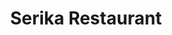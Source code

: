 ---
layout: place
title: "Serika Restaurant"
permalink: /california/orinda/serika-restaurant.html
stateAbbr: CA
stateName: California
cityName: Orinda
seo:
  name: "Serika Restaurant"
  type: Restaurant
  links: https://www.serikaorinda.com/
description: "Looking for sushi in Orinda, California? Check out Serika Restaurant for a delightful Japanese dining experience. Enjoy a variety of sushi and other dishes i..."
place_id: ChIJszioMyl9hYARwaUGZbLaybY
photos:
  - name: >-
      places/ChIJszioMyl9hYARwaUGZbLaybY/photos/AeeoHcJQEid2ayRBEeXAiDGqjE-p9BiDRQBQJpmbEuQSTiqg7WZIkLZGHECiFDbrrcPSwM166KKFUG8WOBkuq1h3HFLA7aqMdYv6E1zQWXKoCSVRn9cHpi9tplEbuEkzkiI0J9ZkFpGpS96l3_PRYaa-ON8EPkAKLoUCaWx4jnySv1HmsJbbh3cTV7kTp-imt-Tt6hf34Q1wsE0pbSfbNF1seIeddFIMfIYthChIhdJz7NqT4WwdiqyawKBCGt0Y5KX0RNbGHmLx6i2qN9Z05RDeMnD560KTsPm2Pvtz7KJKWNNgL2Be0gR6dxHkOyxcjVFCfQ7DtkBY0BB8d0wvaFUSKi_MVONovNeG6wF2uaW58rG54GBTnWIBQWRvEzCzqrFsiL52j1kUJRZNn0ggZ7RvruLzle6UO-OPN7RELC6QD5Y
    widthPx: 4032
    heightPx: 3024
    authorAttributions:
      - displayName: Daniel Sherer
        uri: https://maps.google.com/maps/contrib/116135643045034489693
        photoUri: >-
          https://lh3.googleusercontent.com/a-/ALV-UjUP0Cag3rwG0wrEgPzhcQGsRi7j5U6JgqUvQo3XWYx9kAhGt0zNeg=s100-p-k-no-mo
    flagContentUri: >-
      https://www.google.com/local/imagery/report/?cb_client=maps_api_places.places_api&image_key=!1e10!2sCIHM0ogKEICAgICk9uPdNA&hl=en-US
    googleMapsUri: >-
      https://www.google.com/maps/place//data=!3m4!1e2!3m2!1sCIHM0ogKEICAgICk9uPdNA!2e10!4m2!3m1!1s0x80857d2933a838b3:0xb6c9dab26506a5c1
  - name: >-
      places/ChIJszioMyl9hYARwaUGZbLaybY/photos/AeeoHcLVIuibOCyGDrlilrE3YJeEXKKMV2EVyQonoMu9Xw3SrFD_n9j2Q40cR3S9OX2s6hVH2m1JiVR6kzAbnDScY5mZS7JEU5E2ii7pWTE6kGMqmdbDjOxmhWtQnoYOZdjTlzE21wvuqOeI_Tb3OYo5Hxua95yVdsfATmE5JgFsUg-ZUtE0hdrLB-27dfsvqYsVC_KkmAsRS-pDhKkuYKdom9RBPukYWbLlK6A7vr9HJEFZEvFQJWMT0hZjQpxLZlwFfUTePJt-N8atw9mlV3dvT0ZPI-js8hbYD3lGYn421vv9GA
    widthPx: 2119
    heightPx: 1192
    authorAttributions:
      - displayName: Serika Restaurant
        uri: https://maps.google.com/maps/contrib/111856130723851013621
        photoUri: >-
          https://lh3.googleusercontent.com/a-/ALV-UjW-dINYbAW0_ezzj5Lx2KK1lf7OBsV9ceT_uwUHvxDtoHMqy_s=s100-p-k-no-mo
    flagContentUri: >-
      https://www.google.com/local/imagery/report/?cb_client=maps_api_places.places_api&image_key=!1e10!2sAF1QipNJL3iuvxR-reePxSmQNecO5QsGSNPNoeBrYEXX&hl=en-US
    googleMapsUri: >-
      https://www.google.com/maps/place//data=!3m4!1e2!3m2!1sAF1QipNJL3iuvxR-reePxSmQNecO5QsGSNPNoeBrYEXX!2e10!4m2!3m1!1s0x80857d2933a838b3:0xb6c9dab26506a5c1
  - name: >-
      places/ChIJszioMyl9hYARwaUGZbLaybY/photos/AeeoHcLx2npxy7dAAUlnMv_kbdjc1PPqwjo9qcZIVG6Cv1l_nbZqBzG2EY0-vmI0Fas7Hj80B1b-O1iPTVVa4mI_Nf51cEMRA27fSYLKBYrnLePE7rTuglmg0efGUrPqoE1vX2qxakuZdZ8gULjqv1QMS966YhwiBUD9pZapVXTUopqBXfBfa-vV0N8RV3HTFhEcHnhn6MMBq8DkPBx0RHE3wNM-MALw_R55PCdPQ3l0xPdALWBLDq8kGOjnKqrNbFxFsT1ix_NTauBKccNs13Y8PfUhRQLf11NzrDk00a3nj80jEFx6ZSXXg1a6q4YDPWortc0b_hebFs5PBUgMKa3ClQ4z3nFOStspvBheMsqPi9K8jvvbq19yNOYkNDCKLMbJ4ByXNAG84UuScMgPNRjO3URq5w3bJZeN3zZ-qtEdPa90jBFcltkIlBFkNVh_dYtW
    widthPx: 4080
    heightPx: 3060
    authorAttributions:
      - displayName: Erik H
        uri: https://maps.google.com/maps/contrib/112136445037246146617
        photoUri: >-
          https://lh3.googleusercontent.com/a/ACg8ocIy4kJ4kHNzZRy8owP5KnAs0Z54kDKhWAwteQG_agrFpkNsiQ=s100-p-k-no-mo
    flagContentUri: >-
      https://www.google.com/local/imagery/report/?cb_client=maps_api_places.places_api&image_key=!1e10!2sCIABIhADyc5UghZaK2fW7poACHXo&hl=en-US
    googleMapsUri: >-
      https://www.google.com/maps/place//data=!3m4!1e2!3m2!1sCIABIhADyc5UghZaK2fW7poACHXo!2e10!4m2!3m1!1s0x80857d2933a838b3:0xb6c9dab26506a5c1
  - name: >-
      places/ChIJszioMyl9hYARwaUGZbLaybY/photos/AeeoHcIlajwxGvh-1L_nGn3OHuLaLeRwct94K0VHAFmyPv1tWVIIjlO9sXxHQTQLhw6Kdon63IiSvRU-lBcsQubEMjCvYYYnIF3Wui0a_1BxJHZJgjjE2cPfo_UCo_ssl-bwjZjwlMMXbu0LPBT8QOiyFVB23R_lABJTmpvaQm_mbbPhPt6ncdN6srcOTUfw1oQO2W7LvmHfEWU-j5g3kZrOLvAaltjryZ4hEJ7pO5I01UkeXQmahfJYLkTncr0oLoWIwVzQlKtmqAEzw92i334Y9yj-qPY4F2nAf1rPdkYiM6o0v_Cr0OL6dvp-7f6RKwETRJRz0StRH3XjolaX5DWdBjL_xBDYcoOlg7ZGygym3RW5s6QtQ5AkWjku0xwd0MmiJTlmqA9u3JabCjO-AMw7W0Um60YHsZfoudFWu_rcHYJ35A
    widthPx: 1200
    heightPx: 900
    authorAttributions:
      - displayName: Eva Agus
        uri: https://maps.google.com/maps/contrib/103734462401179390157
        photoUri: >-
          https://lh3.googleusercontent.com/a-/ALV-UjV1zBulhq5JGC4NeajlCi-BU3UeNGw6icxDv1Lpf2ZvOx1EjRin=s100-p-k-no-mo
    flagContentUri: >-
      https://www.google.com/local/imagery/report/?cb_client=maps_api_places.places_api&image_key=!1e10!2sCIHM0ogKEICAgMCQuvORBg&hl=en-US
    googleMapsUri: >-
      https://www.google.com/maps/place//data=!3m4!1e2!3m2!1sCIHM0ogKEICAgMCQuvORBg!2e10!4m2!3m1!1s0x80857d2933a838b3:0xb6c9dab26506a5c1
  - name: >-
      places/ChIJszioMyl9hYARwaUGZbLaybY/photos/AeeoHcJWSaV_u1ICTySwomwazLa6qJC-24o9XS8C_LoSqRRGWHg3OfV6psIimH3BljWaJnQXh9jHAz3xqiS8oMlCzq7etqdNtfez5ww6vhHH5KDXuK76DmP7vxvImjsHjLrRvPE2xa2fkIJiiWs7tE1Gw9K9mQJntrVqJUNzWpFMpq6PxxrBPz5M2Gukfd12gBs9s6_I8iq40p7kD9iV7WrniHM1tLnVd2HHZSdDVLCbX9Emk9jVQqM122-p04U5ip1wxWJXCDKBxgT8pBC7sexn9gtIjnktATzo93Xlxrfh6prJbpvr46w4Uz9G97LzjLL7KgsKRwWGW4FIZKmzchmSxVWPHy8tmkdNJTyGuXJ15cZqPhgXfQi_LfqkOeErOBBw-kP3vMV3ONbe3uFZEYF0tyBCvSgGYKNn3PaQP53pNa5sqQ
    widthPx: 4080
    heightPx: 3060
    authorAttributions:
      - displayName: Erik H
        uri: https://maps.google.com/maps/contrib/112136445037246146617
        photoUri: >-
          https://lh3.googleusercontent.com/a/ACg8ocIy4kJ4kHNzZRy8owP5KnAs0Z54kDKhWAwteQG_agrFpkNsiQ=s100-p-k-no-mo
    flagContentUri: >-
      https://www.google.com/local/imagery/report/?cb_client=maps_api_places.places_api&image_key=!1e10!2sCIHM0ogKEICAgICPnr_NTQ&hl=en-US
    googleMapsUri: >-
      https://www.google.com/maps/place//data=!3m4!1e2!3m2!1sCIHM0ogKEICAgICPnr_NTQ!2e10!4m2!3m1!1s0x80857d2933a838b3:0xb6c9dab26506a5c1
  - name: >-
      places/ChIJszioMyl9hYARwaUGZbLaybY/photos/AeeoHcKsZNThHs1o-MclkOqZmLgEPKCkbDSxD-39c4W4WnSlZVnEfYwDhKTRHUObrFK1FQ3LOa8OevQpJf5WfAaMlQOZQunB4ycN5RXh8TCXef-18upa_JFZiO2y7rHpQhwkcyUbcB1ee38xB_IOZRvXKmLZDN5lAADL0iB7IUhwXqJKkgXCYGMvez75sxzHHY0_37br8hDGSWlrCGCFUDYovA4iMfCXb92CFjE18eXsfPlqojFlbhd7U85WqJp-ZiKL5SqYX3AKWRtF4-tdAC3K6pZ3rqysDn8In74dlrC7v1Way63mt77T6rLpathoLxoadVp0RMffsRRz3VWtUwayn3bHFHo-QjE6OjfB7HjtZSocygnwey8g2ew69de0ofFQCmdYAeLPcR6Rth71sVq4Ci-knZLbGEF7OwEukc9yYkLjAw
    widthPx: 4080
    heightPx: 3072
    authorAttributions:
      - displayName: April U
        uri: https://maps.google.com/maps/contrib/104759935026922371960
        photoUri: >-
          https://lh3.googleusercontent.com/a-/ALV-UjW7i6IVTnthQq_-pluBlnXO502TyT8Z6PGCcFDe9MyvoIxe04kvwg=s100-p-k-no-mo
    flagContentUri: >-
      https://www.google.com/local/imagery/report/?cb_client=maps_api_places.places_api&image_key=!1e10!2sCIHM0ogKEICAgIDD3rj_Eg&hl=en-US
    googleMapsUri: >-
      https://www.google.com/maps/place//data=!3m4!1e2!3m2!1sCIHM0ogKEICAgIDD3rj_Eg!2e10!4m2!3m1!1s0x80857d2933a838b3:0xb6c9dab26506a5c1
  - name: >-
      places/ChIJszioMyl9hYARwaUGZbLaybY/photos/AeeoHcJM-ROfhUR_df731Iju82UryToB8sUiJjfjDPRNDZzlWBQm0E2CcJxcWtDx8dGVqVHYys1q3xXDWR8F5EML1PgQk4VzYtPv3Jdip9fHrXDW0_nWTUa2FD-fCLisHEhlPJwXsVjSTMoR4y0MK1PvFbFcrCy-6nbrpVA8_L38BJOV9kErqbK-nO7iDjmbjgo0z5FGP-KjELLVDdXJeQ0wrG2uIrIp6221WF5AD5sZZvteOgxuHQ-kGtUb6bk3hM4eMGfvrBNP98pZ9w4K5daGrEXDrvBvpzx1Dxwj75FZ15SdEmLPCmJD8VZwbn4ImmrN4-5cM-68tOHbvRbiXvuh24c-xTDDo6lHqj3VDzEaoxwcHW1UXpakGQFgDTBXndPqxesp6j0XAinXiT3dkAGkWAM2MYdXiscNZVmd1okdi9c
    widthPx: 4032
    heightPx: 2268
    authorAttributions:
      - displayName: Erik H
        uri: https://maps.google.com/maps/contrib/112136445037246146617
        photoUri: >-
          https://lh3.googleusercontent.com/a/ACg8ocIy4kJ4kHNzZRy8owP5KnAs0Z54kDKhWAwteQG_agrFpkNsiQ=s100-p-k-no-mo
    flagContentUri: >-
      https://www.google.com/local/imagery/report/?cb_client=maps_api_places.places_api&image_key=!1e10!2sCIHM0ogKEICAgICziZSiHQ&hl=en-US
    googleMapsUri: >-
      https://www.google.com/maps/place//data=!3m4!1e2!3m2!1sCIHM0ogKEICAgICziZSiHQ!2e10!4m2!3m1!1s0x80857d2933a838b3:0xb6c9dab26506a5c1
  - name: >-
      places/ChIJszioMyl9hYARwaUGZbLaybY/photos/AeeoHcJrIuAVYjzZ8A0R__d3ai1t_suBV440mJkD42oW-w8YWvVoxs4B58z1ijxutkHIonqIcH0LHow6uYlWKBqrLRrR58yhzT_1DTfLZ3wsg2NIlx77TyHvNsy2hw4H9zgNWilc71p0Tu1VprCamYjYglfJjoc22etPH6g8BZCMAnpS6HhYV7ZXwRTNlZPARsn_bk29N2_6pFRNAmf0M7AMghtmAHSyLiU1Kar3l5gqTzLDyT4-hewpnQjaWeL-u5Ckic7P1zGk3Kgpv1mDXoU1YzxydnKJ5VQGq0GeF0wA0UYIzYfFD1FMe3R8CentQm3jG5pR7ybMSWOfgWhvoJO7IY12Q35usUPEQQpDRthT8KgGYyjcPt6Wjb0LDbDjfisSRW_XO3GdvIf6E-dPcyhyKcTl3TWbzCH0udSTv9hlh54
    widthPx: 4624
    heightPx: 3468
    authorAttributions:
      - displayName: Meghan McCann
        uri: https://maps.google.com/maps/contrib/103716163831441132339
        photoUri: >-
          https://lh3.googleusercontent.com/a-/ALV-UjW27VvYAwGso_OK4xfgQYWn8fgT1bIs4q1NP5EYhUlPGOWDNfk0TQ=s100-p-k-no-mo
    flagContentUri: >-
      https://www.google.com/local/imagery/report/?cb_client=maps_api_places.places_api&image_key=!1e10!2sCIHM0ogKEICAgICf8onhFQ&hl=en-US
    googleMapsUri: >-
      https://www.google.com/maps/place//data=!3m4!1e2!3m2!1sCIHM0ogKEICAgICf8onhFQ!2e10!4m2!3m1!1s0x80857d2933a838b3:0xb6c9dab26506a5c1
  - name: >-
      places/ChIJszioMyl9hYARwaUGZbLaybY/photos/AeeoHcKmqIQD7380_k9QR0yJ2nyhu2HQ7VROsOHD6PMYaJDNoIuRUmZjEdaVvHw93G7WV4ztXB5R906NcPGVgRr-e3x_VwPI9_iKo4kgbJzByRSFzrq-TQYm-iGlv3GrvcIz1DzUfiZX0frKRDL0J1XcRAKB_FHVk9A5UEbiiASVJqvJcCiwgyHo1t5yKH8PpxiuqiA3oiFoWOl-iqerH8rLfeO4KKrjPLkzAlIzReAvlHknQjpultaContNju_kK5tFbD_nA0BXLExDGEC7SFg-rRraFlEPbvgCTHLZgGMij0h0SYxasrgwgyiENLUIOPtIeCDXhwwsMhLvS37TrNhxavk56ZeoJqOP1jeDFsi4jq10sjuHeQcVLORkOHHB3Pc-VFc-YHTJClgaR7tMUVGVVQtiqHNjtqiPXfXsf0_PqNHltl4T
    widthPx: 4032
    heightPx: 3024
    authorAttributions:
      - displayName: Rachel Yang
        uri: https://maps.google.com/maps/contrib/104779651100954886752
        photoUri: >-
          https://lh3.googleusercontent.com/a-/ALV-UjWlr34orSSsf18-GK7L5rNVrAdSRVSMzyvy3UiKP7wL69C8EJOGrA=s100-p-k-no-mo
    flagContentUri: >-
      https://www.google.com/local/imagery/report/?cb_client=maps_api_places.places_api&image_key=!1e10!2sCIHM0ogKEICAgICTiqK9zwE&hl=en-US
    googleMapsUri: >-
      https://www.google.com/maps/place//data=!3m4!1e2!3m2!1sCIHM0ogKEICAgICTiqK9zwE!2e10!4m2!3m1!1s0x80857d2933a838b3:0xb6c9dab26506a5c1
  - name: >-
      places/ChIJszioMyl9hYARwaUGZbLaybY/photos/AeeoHcKD6ItALgkQ1mBamEgiUxfWNZQjqcH5mscvdAzY13NmEI7iAb-LORI573hB3N-J1Z7AdmqFqZ9LuHAFN8hsFN1lFGqxJsMTqXcnDuOgpj3HidV-zYhXocAye6OlmvCCSN95ZIQfAwbXyTsPf6Trls19UEhPdBaDkMaIFtOva5HWtJYFsEfJ68N75CnAWg8O_QDD2mzBQPQeLb-Ktrm9HWZLhZQQFf_1WHDfPqwTmlD42R1JaWDr8_UavRK_k17Uv-IiSWtytJzBvj2j-5OI3EeoiZ5WEqD0h-ScEDOlBeRi3_9-gD6AwQhA3wpkl_yW44WkocLMqFnyI0dLridTs_MtTKjk9h_BZUPnSyFxhA74_I_Uj2_gBjrzud6xF5TtTjoWeXn92WkSdt9hWYWIAg2WrBiFV2EupfBc_IMKwytMSabpoF2fn8pRdFipig
    widthPx: 4080
    heightPx: 3060
    authorAttributions:
      - displayName: Erik H
        uri: https://maps.google.com/maps/contrib/112136445037246146617
        photoUri: >-
          https://lh3.googleusercontent.com/a/ACg8ocIy4kJ4kHNzZRy8owP5KnAs0Z54kDKhWAwteQG_agrFpkNsiQ=s100-p-k-no-mo
    flagContentUri: >-
      https://www.google.com/local/imagery/report/?cb_client=maps_api_places.places_api&image_key=!1e10!2sCIABIhADycKzCRwc5mfW7oIABzZw&hl=en-US
    googleMapsUri: >-
      https://www.google.com/maps/place//data=!3m4!1e2!3m2!1sCIABIhADycKzCRwc5mfW7oIABzZw!2e10!4m2!3m1!1s0x80857d2933a838b3:0xb6c9dab26506a5c1
address: 2 Orinda Theatre Square Ste 118, Orinda, CA 94563, USA
street: 2 Orinda Theatre Square Ste 118
city: Orinda
state: CA
zip: '94563'
country: USA
neighborhood: Northwood - Tara
latitude: '37.878740'
longitude: '-122.182563'
accessibility_options:
  wheelchairAccessibleParking: true
  wheelchairAccessibleEntrance: true
  wheelchairAccessibleRestroom: true
  wheelchairAccessibleSeating: true
business_status: OPERATIONAL
name: Serika Restaurant
google_maps_links:
  directionsUri: >-
    https://www.google.com/maps/dir//''/data=!4m7!4m6!1m1!4e2!1m2!1m1!1s0x80857d2933a838b3:0xb6c9dab26506a5c1!3e0
  placeUri: https://maps.google.com/?cid=13171299044955694529
  writeAReviewUri: >-
    https://www.google.com/maps/place//data=!4m3!3m2!1s0x80857d2933a838b3:0xb6c9dab26506a5c1!12e1
  reviewsUri: >-
    https://www.google.com/maps/place//data=!4m4!3m3!1s0x80857d2933a838b3:0xb6c9dab26506a5c1!9m1!1b1
  photosUri: >-
    https://www.google.com/maps/place//data=!4m3!3m2!1s0x80857d2933a838b3:0xb6c9dab26506a5c1!10e5
primary_type: Japanese Restaurant
opening_hours:
  regular: null
  current: null
secondary_opening_hours:
  regular:
    weekdayDescriptions: null
    type: null
  current:
    weekdayDescriptions: null
    type: null
phone: (925) 386-0230
price_level: PRICE_LEVEL_MODERATE
price_range: null
rating: '4.4'
rating_count: 103
website: https://www.serikaorinda.com/
reviews: null
parking_options: null
payment_options: null
allow_dogs: null
curbside_pickup: null
delivery: null
dine_in: null
good_for_children: null
good_for_groups: null
good_for_sports: null
live_music: null
menu_for_children: null
outdoor_seating: null
reservable: null
restroom: null
serves_beer: null
serves_breakfast: null
serves_brunch: null
serves_cocktails: null
serves_coffee: null
serves_dinner: null
serves_dessert: null
serves_lunch: null
serves_vegetarian_food: null
serves_wine: null
takeout: null
summary: null

---